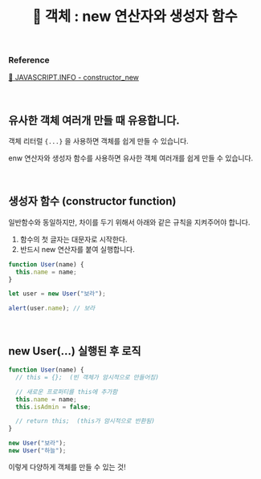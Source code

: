 # <div align="center">📍 객체 : new 연산자와 생성자 함수</div>

<br>

### Reference

[🔗 JAVASCRIPT.INFO - constructor_new](https://ko.javascript.info/constructor-new)

<br>

## 유사한 객체 여러개 만들 때 유용합니다.

객체 리터럴 `{...}` 을 사용하면 객체를 쉽게 만들 수 있습니다.

enw 연산자와 생성자 함수를 사용하면 유사한 객체 여러개를 쉽게 만들 수 있습니다.

<br>

## 생성자 함수 (constructor function)

일반함수와 동일하지만, 차이를 두기 위해서 아래와 같은 규칙을 지켜주어야 합니다.

1. 함수의 첫 글자는 대문자로 시작한다.
2. 반드시 new 연산자를 붙여 실행합니다.

```jsx
function User(name) {
  this.name = name;
}

let user = new User("보라");

alert(user.name); // 보라
```

<br>

## new User(…) 실행된 후 로직

```jsx
function User(name) {
  // this = {};  (빈 객체가 암시적으로 만들어짐)

  // 새로운 프로퍼티를 this에 추가함
  this.name = name;
  this.isAdmin = false;

  // return this;  (this가 암시적으로 반환됨)
}
```

```jsx
new User("보라");
new User("하늘");
```

이렇게 다양하게 객체를 만들 수 있는 것!
